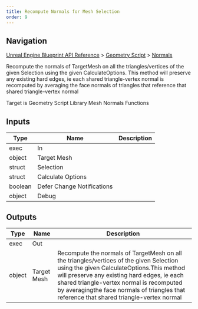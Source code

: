 ```yaml
---
title: Recompute Normals for Mesh Selection
order: 9
---
```

## Navigation

[Unreal Engine Blueprint API Reference](https://dev.epicgames.com/documentation/en-us/unreal-engine/BlueprintAPI) > [Geometry Script](https://dev.epicgames.com/documentation/en-us/unreal-engine/BlueprintAPI/GeometryScript) > [Normals](https://dev.epicgames.com/documentation/en-us/unreal-engine/BlueprintAPI/GeometryScript/Normals)

Recompute the normals of TargetMesh on all the triangles/vertices of the given Selection using the given CalculateOptions.
This method will preserve any existing hard edges, ie each shared triangle-vertex normal is recomputed by averaging
the face normals of triangles that reference that shared triangle-vertex normal

Target is Geometry Script Library Mesh Normals Functions

## Inputs

| Type | Name | Description |
| --- | --- | --- |
| exec | In |  |
| object | Target Mesh |  |
| struct | Selection |  |
| struct | Calculate Options |  |
| boolean | Defer Change Notifications |  |
| object | Debug |  |

## Outputs

| Type | Name | Description |
| --- | --- | --- |
| exec | Out |  |
| object | Target Mesh | Recompute the normals of TargetMesh on all the triangles/vertices of the given Selection using the given CalculateOptions.This method will preserve any existing hard edges, ie each shared triangle-vertex normal is recomputed by averagingthe face normals of triangles that reference that shared triangle-vertex normal |
